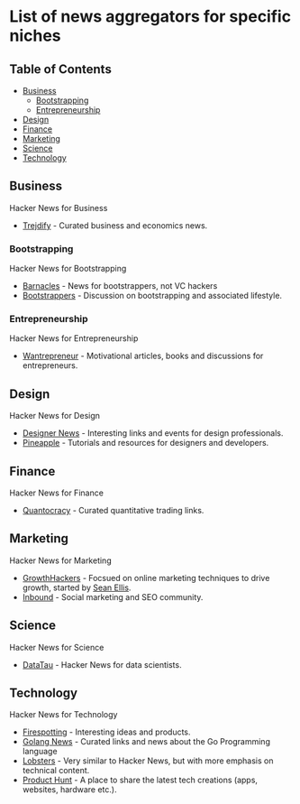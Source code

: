 # List of news aggregators for specific niches

## Table of Contents

* [Business](#business)
  * [Bootstrapping](#bootstrapping)
  * [Entrepreneurship](#entrepreneurship)
* [Design](#design)
* [Finance](#finance)
* [Marketing](#marketing)
* [Science](#science)
* [Technology](#technology)

## Business

Hacker News for Business

* [Trejdify](http://www.trejdify.com) - Curated business and economics news.

### Bootstrapping
Hacker News for Bootstrapping

* [Barnacles](https://barnacl.es) - News for bootstrappers, not VC hackers
* [Bootstrappers](http://www.bootstrappers.io) - Discussion on bootstrapping and associated lifestyle.

### Entrepreneurship

Hacker News for Entrepreneurship

* [Wantrepreneur](http://wantrepreneur.io/) - Motivational articles, books and discussions for entrepreneurs. 

## Design

Hacker News for Design

* [Designer News](https://www.designernews.co) - Interesting links and events for design professionals.
* [Pineapple](http://pineapple.io) - Tutorials and resources for designers and developers.

## Finance

Hacker News for Finance

* [Quantocracy](http://quantocracy.com) - Curated quantitative trading links.

## Marketing

Hacker News for Marketing

* [GrowthHackers](https://growthhackers.com) - Focsued on online marketing techniques to drive growth, started by [Sean Ellis](https://www.quora.com/profile/Sean-Ellis).
* [Inbound](https://inbound.org) - Social marketing and SEO community.

## Science

Hacker News for Science

* [DataTau](http://www.datatau.com) - Hacker News for data scientists.

## Technology

Hacker News for Technology

* [Firespotting](http://firespotting.com) - Interesting ideas and products.
* [Golang News](https://golangnews.com) - Curated links and news about the Go Programming language
* [Lobsters](https://lobste.rs) - Very similar to Hacker News, but with more emphasis on technical content.
* [Product Hunt](https://www.producthunt.com) - A place to share the latest tech creations (apps, websites, hardware etc.).
